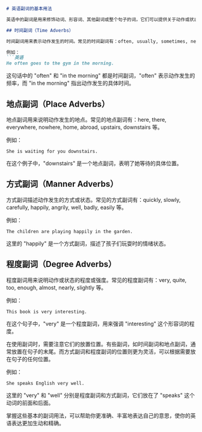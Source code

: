 ```markdown
# 英语副词的基本用法

英语中的副词是用来修饰动词、形容词、其他副词或整个句子的词，它们可以提供关于动作或状态如何、何时、何地或何程度发生等额外信息。副词的分类很多，其中最基本的分类包括时间副词、地点副词、方式副词和程度副词。

## 时间副词（Time Adverbs）

时间副词用来表示动作发生的时间。常见的时间副词有：often, usually, sometimes, never, always, recently, soon, later, yesterday, today, tomorrow 等。

例如：
```英语
He often goes to the gym in the morning.
```
这句话中的 "often" 和 "in the morning" 都是时间副词，"often" 表示动作发生的频率，而 "in the morning" 指出动作发生的具体时间。

## 地点副词（Place Adverbs）

地点副词用来说明动作发生的地点。常见的地点副词有：here, there, everywhere, nowhere, home, abroad, upstairs, downstairs 等。

例如：
```英语
She is waiting for you downstairs.
```
在这个例子中，"downstairs" 是一个地点副词，表明了她等待的具体位置。

## 方式副词（Manner Adverbs）

方式副词描述动作发生的方式或状态。常见的方式副词有：quickly, slowly, carefully, happily, angrily, well, badly, easily 等。

例如：
```英语
The children are playing happily in the garden.
```
这里的 "happily" 是一个方式副词，描述了孩子们玩耍时的情绪状态。

## 程度副词（Degree Adverbs）

程度副词用来说明动作或状态的程度或强度。常见的程度副词有：very, quite, too, enough, almost, nearly, slightly 等。

例如：
```英语
This book is very interesting.
```
在这个句子中，"very" 是一个程度副词，用来强调 "interesting" 这个形容词的程度。

在使用副词时，需要注意它们的放置位置。有些副词，如时间副词和地点副词，通常放置在句子的末尾。而方式副词和程度副词的位置则更为灵活，可以根据需要放在句子的任何位置。

例如：
```英语
She speaks English very well.
```
这里的 "very" 和 "well" 分别是程度副词和方式副词，它们放在了 "speaks" 这个动词的前面和后面。

掌握这些基本的副词用法，可以帮助你更准确、丰富地表达自己的意思，使你的英语表达更加生动和精确。
```